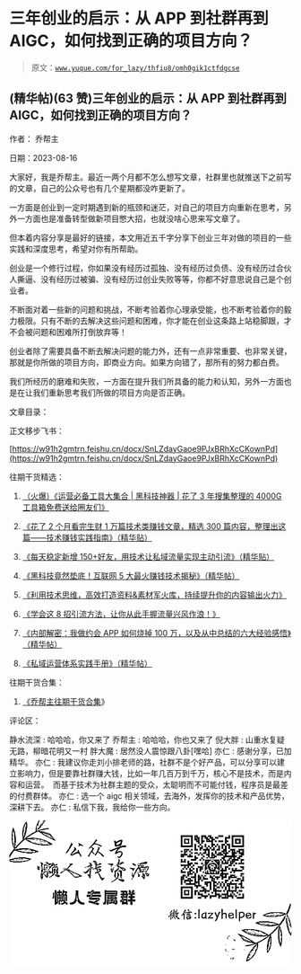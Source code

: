 # 三年创业的启示：从 APP 到社群再到 AIGC，如何找到正确的项目方向？

> 原文：[`www.yuque.com/for_lazy/thfiu8/omh0gik1ctfdgcse`](https://www.yuque.com/for_lazy/thfiu8/omh0gik1ctfdgcse)



## (精华帖)(63 赞)三年创业的启示：从 APP 到社群再到 AIGC，如何找到正确的项目方向？ 

作者： 乔帮主 

日期：2023-08-16 

大家好，我是乔帮主。最近一两个月都不怎么想写文章，社群里也就推送下之前写的文章，自己的公众号也有几个星期都没咋更新了。 

一方面是创业到一定时期遇到新的瓶颈和迷茫，对自己的项目方向重新在思考，另外一方面也是准备转型做新项目憋大招，也就没啥心思来写文章了。 

但本着内容分享是最好的链接，本文用近五千字分享下创业三年对做的项目的一些实践和深度思考，希望对你有所帮助。 

创业是一个修行过程，你如果没有经历过孤独、没有经历过负债、没有经历过合伙人撕逼、没有经历过被骗、没有经历过创业失败等等，你都不好意思说自己是个创业者。 

不断面对着一些新的问题和挑战，不断考验着你心理承受能，也不断考验着你的毅力极限。只有不断的去解决这些问题和困难，你才能在创业这条路上站稳脚跟，才不会被问题和困难所打倒放弃等！ 

创业者除了需要具备不断去解决问题的能力外，还有一点非常重要、也非常关键，那就是你所做的项目方向，即商业方向。如果方向错了，那所有的努力都白费。 

我们所经历的磨难和失败，一方面在提升我们所具备的能力和认知，另外一方面也是在让我们重新思考我们所做的项目方向是否正确。 

文章目录： 

正文移步飞书： 

[https://w91h2gmtrn.feishu.cn/docx/SnLZdayGaoe9PJxBRhXcCKownPd](https://w91h2gmtrn.feishu.cn/docx/SnLZdayGaoe9PJxBRhXcCKownPd) 

往期干货精选： 

1.  [（火爆）《运营必备工具大集合 | 黑科技神器 | 花了 3 年搜集整理的 4000G 工具箱免费送给圈友们》](https://wx.zsxq.com/dweb2/index/topic_detail/181422482248122) 

2.  [《花了 2 个月看完生财 1 万篇技术类赚钱文章，精选 300 篇内容，整理出这篇——技术赚钱实践指南》（精华贴）](https://t.zsxq.com/0eyIP8XKk) 

3.  [《每天稳定新增 150+好友，用技术让私域流量实现主动引流》（精华贴）](https://wx.zsxq.com/dweb2/index/topic_detail/584158111451544) 

4.  [《黑科技竟然垫底！互联网 5 大最火赚钱技术揭秘》（精华帖）](https://wx.zsxq.com/dweb2/index/topic_detail/584141142218154) 

5.  [《利用技术思维，高效打造资料&素材军火库，持续提升你的内容输出火力》](https://wx.zsxq.com/dweb2/index/topic_detail/181588224554542) 

6.  [《学会这 8 招引流方法，让你从此手握流量兴风作浪！》](https://t.zsxq.com/0ePkD8050) 

7.  [《内部解密：我做约会 APP 如何烧掉 100 万，以及从中总结的六大经验感悟》（精华帖）](https://t.zsxq.com/10Xz3xn7Z) 

8.  [《私域运营体系实践手册》（精华帖）](https://t.zsxq.com/10Pw8dhmX) 

往期干货合集： 

1.  [《乔帮主往期干货合集](https://t.zsxq.com/0d6SNCcC3)》 

评论区： 

静水流深 : 哈哈哈，你又来了 乔帮主 : 哈哈哈，你也又来了 倪大胖 : 山重水复疑无路，柳暗花明又一村 胖大魔 : 居然没人震惊跟八卦[嘿哈] 亦仁 : 感谢分享，已加精华。 亦仁 : 我建议你走刘小排老师的路，社群不是个好产品，可以分享可以建立影响力，但是要靠社群赚大钱，比如一年几百万到千万，核心不是技术，而是内容和运营。  而基于技术为社群主题的受众，太聪明而不可能付钱，程序员是最差的付费群体。 亦仁 : 选一个 aigc 相关领域，去海外，发挥你的技术和产品优势，深耕下去。 亦仁 : 私信下我，我给你一些方向。 

![](img/894d30a529e7c37bcd3392323c99941c.png)  